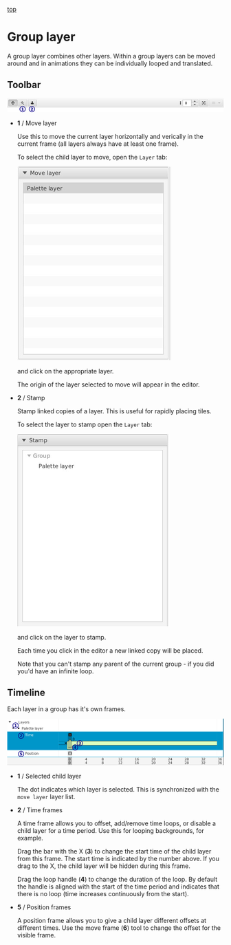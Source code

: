 [top](mainwindow.md)

# Group layer

A group layer combines other layers.  Within a group layers can be moved around and in animations they can be individually looped and translated.

## Toolbar

![Toolbar](grouptoolbar.jpg)

* **1** / Move layer

   Use this to move the current layer horizontally and verically in the current frame (all layers always have at least one frame).

   To select the child layer to move, open the `Layer` tab:

   ![Move layer settings](groupmovelayersettings.jpg)

   and click on the appropriate layer.

   The origin of the layer selected to move will appear in the editor.

* **2** / Stamp

   Stamp linked copies of a layer.  This is useful for rapidly placing tiles.

   To select the layer to stamp open the `Layer` tab:

   ![Stamp settings](groupstampsettings.jpg)

   and click on the layer to stamp.

   Each time you click in the editor a new linked copy will be placed.

   Note that you can't stamp any parent of the current group - if you did you'd have an infinite loop.

## Timeline

Each layer in a group has it's own frames.

![Group timeline](grouptimeline.jpg)

* **1** / Selected child layer

   The dot indicates which layer is selected.  This is synchronized with the `move layer` layer list.

* **2** / Time frames

   A time frame allows you to offset, add/remove time loops, or disable a child layer for a time period.  Use this for looping backgrounds, for example.

   Drag the bar with the X (**3**) to change the start time of the child layer from this frame.  The start time is indicated by the number above.  If you drag to the X, the child layer will be hidden during this frame.

   Drag the loop handle (**4**) to change the duration of the loop.  By default the handle is aligned with the start of the time period and indicates that there is no loop (time increases continuously from the start).

* **5** / Position frames

   A position frame allows you to give a child layer different offsets at different times.  Use the move frame (**6**) tool to change the offset for the visible frame.
